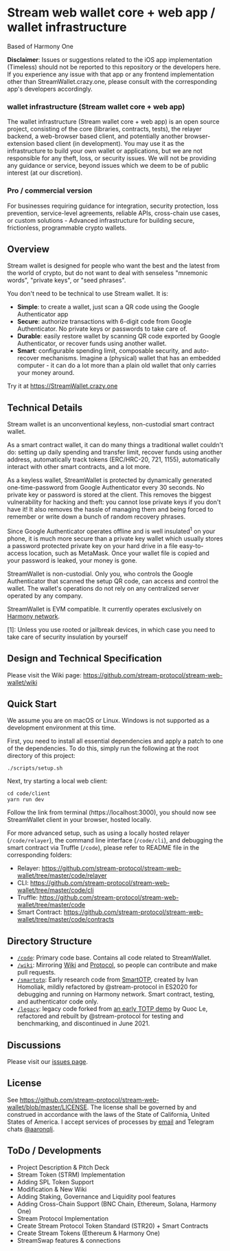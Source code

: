 # Stream web wallet core + web app / wallet infrastructure

Based of Harmony One

**Disclaimer**: Issues or suggestions related to the iOS app implementation (Timeless) should not be reported to this repository or the developers here. If you experience any issue with that app or any frontend implementation other than StreamWallet.crazy.one, please consult with the corresponding app's developers accordingly.  

### wallet infrastructure (Stream wallet core + web app)

The wallet infrastructure (Stream wallet core + web app) is an open source project, consisting of the core (libraries, contracts, tests), the relayer backend, a web-browser based client, and potentially another browser-extension based client (in development). You may use it as the infrastructure to build your own wallet or applications, but we are not responsible for any theft, loss, or security issues. We will not be providing any guidance or service, beyond issues which we deem to be of public interest (at our discretion).

### Pro / commercial version

For businesses requiring guidance for integration, security protection, loss prevention, service-level agreements, reliable APIs, cross-chain use cases, or custom solutions - Advanced infrastructure for building secure, frictionless, programmable crypto wallets. 

## Overview

Stream wallet is designed for people who want the best and the latest from the world of crypto, but do not want to deal with senseless "mnemonic words", "private keys", or "seed phrases". 

You don't need to be technical to use Stream wallet. It is:

- **Simple**: to create a wallet, just scan a QR code using the Google Authenticator app
- **Secure**: authorize transactions with 6-digit code from Google Authenticator. No private keys or passwords to take care of.
- **Durable**: easily restore wallet by scanning QR code exported by Google Authenticator, or recover funds using another wallet.
- **Smart**: configurable spending limit, composable security, and auto-recover mechanisms. Imagine a (physical) wallet that has an embedded computer - it can do a lot more than a plain old wallet that only carries your money around.   

Try it at https://StreamWallet.crazy.one

## Technical Details

Stream wallet is an unconventional keyless, non-custodial smart contract wallet. 

As a smart contract wallet, it can do many things a traditional wallet couldn't do: setting up daily spending and transfer limit, recover funds using another address, automatically track tokens (ERC/HRC-20, 721, 1155), automatically interact with other smart contracts, and a lot more. 

As a keyless wallet, StreamWallet is protected by dynamically generated one-time-password from Google Authenticator every 30 seconds. No private key or password is stored at the client. This removes the biggest vulnerability for hacking and theft: you cannot lose private keys if you don't have it! It also removes the hassle of managing them and being forced to remember or write down a bunch of random recovery phrases.

Since Google Authenticator operates offline and is well insulated<sup>1</sup> on your phone, it is much more secure than a private key wallet which usually stores a password protected private key on your hard drive in a file easy-to-access location, such as MetaMask. Once your wallet file is copied and your password is leaked, your money is gone.

StreamWallet is non-custodial. Only you, who controls the Google Authenticator that scanned the setup QR code, can access and control the wallet. The wallet's operations do not rely on any centralized server operated by any company.

StreamWallet is EVM compatible. It currently operates exclusively on [Harmony network](https://harmony.one).

[1]: Unless you use rooted or jailbreak devices, in which case you need to take care of security insulation by yourself

## Design and Technical Specification

Please visit the Wiki page: https://github.com/stream-protocol/stream-web-wallet/wiki

## Quick Start

We assume you are on macOS or Linux. Windows is not supported as a development environment at this time. 

First, you need to install all essential dependencies and apply a patch to one of the dependencies. To do this, simply run the following at the root directory of this project:

```
./scripts/setup.sh
```

Next, try starting a local web client:

```
cd code/client
yarn run dev
```

Follow the link from terminal (https://localhost:3000), you should now see StreamWallet client in your browser, hosted locally.  

For more advanced setup, such as using a locally hosted relayer (`/code/relayer`), the command line interface (`/code/cli`), and debugging the smart contract via Truffle (`/code`), please refer to README file in the corresponding folders:

- Relayer: https://github.com/stream-protocol/stream-web-wallet/tree/master/code/relayer
- CLI: https://github.com/stream-protocol/stream-web-wallet/tree/master/code/cli
- Truffle: https://github.com/stream-protocol/stream-web-wallet/tree/master/code
- Smart Contract: https://github.com/stream-protocol/stream-web-wallet/tree/master/code/contracts

## Directory Structure

- [`/code`](https://github.com/stream-protocol/stream-web-wallet/tree/master/code): Primary code base. Contains all code related to StreamWallet.
- [`/wiki`](https://github.com/stream-protocol/stream-web-wallet/tree/master/wiki): Mirroring [Wiki](https://github.com/stream-protocol/stream-web-wallet/wiki) and [Protocol](https://github.com/stream-protocol/stream-web-wallet/blob/master/wiki/protocol.pdf), so people can contribute and make pull requests. 
- [`/smartotp`](https://github.com/stream-protocol/stream-web-wallet/tree/master/smartotp): Early research code from [SmartOTP](https://github.com/ivan-homoliak-sutd/SmartOTPs), created by Ivan Homoliak, mildly refactored by @stream-protocol in ES2020 for debugging and running on Harmony network. Smart contract, testing, and authenticator code only.
- [`/legacy`](https://github.com/stream-protocol/stream-web-wallet/tree/master/legacy): legacy code forked from [an early TOTP demo](https://github.com/hashmesan/harmony-totp/tree/dd966f8ca74f084c38ed5a1aca10760e3e90eaf7) by Quoc Le, refactored and rebuilt by @stream-protocol for testing and benchmarking, and discontinued in June 2021.

## Discussions

Please visit our [issues page](https://github.com/stream-protocol/stream-web-wallet/issues).

## License

See https://github.com/stream-protocol/stream-web-wallet/blob/master/LICENSE. The license shall be governed by and construed in accordance with the laws of the State of California, United States of America. I accept services of processes by [email](mailto:legal@hiddenstate.xyz) and Telegram chats [@aaronqli](https://t.me/aaronqli).

## ToDo / Developments

- Project Description & Pitch Deck
- Stream Token (STRM) Implementation
- Adding SPL Token Support
- Modification & New Wiki
- Adding Staking, Governance and Liquidity pool features
- Adding Cross-Chain Support (BNC Chain, Ethereum, Solana, Harmony One)
- Stream Protocol Implementation
- Create Stream Protocol Token Standard (STR20) + Smart Contracts
- Create Stream Tokens (Ethereum & Harmony One)
- StreamSwap features & connections

